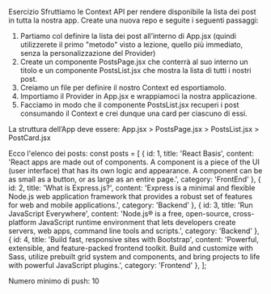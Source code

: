 Esercizio 
Sfruttiamo le Context API per rendere disponibile la lista dei post in tutta la nostra app.
Create una nuova repo e seguite i seguenti passaggi:
1. Partiamo col definire la lista dei post all’interno di App.jsx (quindi utilizzerete il primo "metodo" visto a lezione, quello più immediato, senza la personalizzazione del Provider)
2. Create un componente PostsPage.jsx che conterrà al suo interno un titolo e un componente PostsList.jsx che mostra la lista di tutti i nostri post.
3. Creiamo un file per definire il nostro Context ed esportiamolo.
4. Importiamo il Provider in App.jsx e wrappiamoci la nostra applicazione.
5. Facciamo in modo che il componente PostsList.jsx recuperi i post consumando il Context e crei dunque una card per ciascuno di essi.

La struttura dell’App deve essere:
App.jsx > PostsPage.jsx > PostsList.jsx > PostCard.jsx

Ecco l'elenco dei posts:
const posts = [
    { id: 1, title: 'React Basis', content: 'React apps are made out of components. A component is a piece of the UI (user interface) that has its own logic and appearance. A component can be as small as a button, or as large as an entire page.', category: 'FrontEnd' },
    { id: 2, title: 'What is Express.js?', content: 'Express is a minimal and flexible Node.js web application framework that provides a robust set of features for web and mobile applications.', category: 'Backend' },
    { id: 3, title: 'Run JavaScript Everywhere', content: 'Node.js® is a free, open-source, cross-platform JavaScript runtime environment that lets developers create servers, web apps, command line tools and scripts.', category: 'Backend' },
    { id: 4, title: 'Build fast, responsive sites with Bootstrap', content: 'Powerful, extensible, and feature-packed frontend toolkit. Build and customize with Sass, utilize prebuilt grid system and components, and bring projects to life with powerful JavaScript plugins.', category: 'Frontend' },
  ];
  
Numero minimo di push: 10
